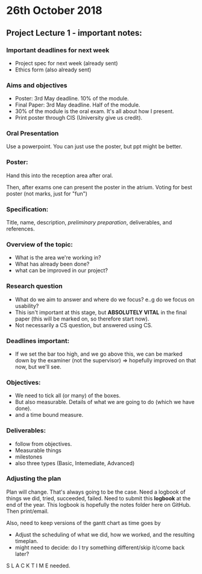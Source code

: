 # 26th October 2018
## Project Lecture 1 - important notes:
### Important deadlines for next week
- Project spec for next week (already sent)
- Ethics form (also already sent)

### Aims and objectives
- Poster: 3rd May deadline. 10% of the module.
- Final Paper: 3rd May deadline. Half of the module.
- 30% of the module is the oral exam. It's all about how I present.
- Print poster through CIS (University give us credit).

### Oral Presentation
Use a powerpoint. You can just use the poster, but ppt might be better.

### Poster:
Hand this into the reception area after oral.

Then, after exams one can present the poster in the atrium. Voting for best poster (not marks, just for "fun")

### Specification:
Title, name, description, *preliminary preparation*, deliverables, and references.

### Overview of the topic:
- What is the area we're working in?
- What has already been done?
- what can be improved in our project?

### Research question
- What do we aim to answer and where do we focus? e..g do we focus on usability?
- This isn't important at this stage, but **ABSOLUTELY VITAL** in the final paper (this will be marked on, so therefore start now).
- Not necessarily a CS question, but answered using CS.

### Deadlines important:
- If we set the bar too high, and we go above this, we can be marked down by the examiner (not the supervisor)
=> hopefully improved on that now, but we'll see.

### Objectives:
- We need to tick all (or many) of the boxes.
- But also measurable. Details of what we are going to do (which we have done).
- and a time bound measure.

### Deliverables:
- follow from objectives.
- Measurable things
- milestones
- also three types (Basic, Intemediate, Advanced)

### Adjusting the plan
Plan will change. That's always going to be the case.
Need a logbook of things we did, tried, succeeded, failed.
Need to submit this **logbook** at the end of the year.
This logbook is hopefully the notes folder here on GitHub.
Then print/email.

Also, need to keep versions of the gantt chart as time goes by
- Adjust the scheduling of what we did, how we worked, and the resulting timeplan.
- might need to decide: do I try something different/skip it/come back later?

S L A C K   T I M E  needed.



